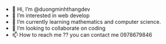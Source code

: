 - 👋 Hi, I’m @duongminhthangdev
- 👀 I’m interested in web develop
- 🌱 I’m currently learning mathematics and computer science.
- 💞️ I’m looking to collaborate on coding
- 📫 How to reach me ?? you can contact me 0978679846
<!---
duongminhthangdev/duongminhthangdev is a ✨ special ✨ repository because its `README.md` (this file) appears on your GitHub profile.
You can click the Preview link to take a look at your changes.
--->
